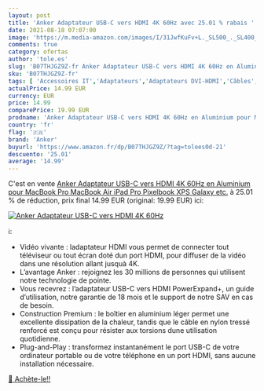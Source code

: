 ```yaml
---
layout: post
title: 'Anker Adaptateur USB-C vers HDMI 4K 60Hz avec 25.01 % rabais '
date: 2021-08-18 07:07:00
image: 'https://m.media-amazon.com/images/I/31JwfKuFv+L._SL500_._SL400_.jpg'
comments: true
category: ofertas
author: 'tole.es'
slug: 'B07THJGZ9Z-fr Anker Adaptateur USB-C vers HDMI 4K 60Hz en Aluminium pour...'
sku: 'B07THJGZ9Z-fr'
tags: [ 'Accessoires IT','Adaptateurs','Adaptateurs DVI-HDMI','Câbles','Câbles et accessoires','Informatique','anker', ]
actualPrice: 14.99 EUR
currency: EUR
price: 14.99
comparePrice: 19.99 EUR
prodname: 'Anker Adaptateur USB-C vers HDMI 4K 60Hz en Aluminium pour MacBook Pro  MacBook Air  iPad Pro  Pixelbook  XPS  Galaxy  etc.'
country: 'fr'
flag: '🇫🇷'
brand: 'Anker'
buyurl: 'https://www.amazon.fr/dp/B07THJGZ9Z/?tag=tolees0d-21'
descuento: '25.01'
average: '14.99'
---
```


C'est en vente [Anker Adaptateur USB-C vers HDMI 4K 60Hz en Aluminium pour MacBook Pro  MacBook Air  iPad Pro  Pixelbook  XPS  Galaxy  etc.](https://www.amazon.fr/dp/B07THJGZ9Z/?tag=tolees0d-21)  à  25.01 % de réduction, prix final  14.99 EUR (original: 19.99 EUR) ici:

[![Anker Adaptateur USB-C vers HDMI 4K 60Hz](https://m.media-amazon.com/images/I/31JwfKuFv+L._SL500_._SL400_.jpg)](https://www.amazon.fr/dp/B07THJGZ9Z/?tag=tolees0d-21)

ℹ️:

- Vidéo vivante : ladaptateur HDMI vous permet de connecter tout téléviseur ou tout écran doté dun port HDMI, pour diffuser de la vidéo dans une résolution allant jusquà 4K.
- L’avantage Anker : rejoignez les 30 millions de personnes qui utilisent notre technologie de pointe.
- Vous recevrez : l’adaptateur USB-C vers HDMI PowerExpand+, un guide d’utilisation, notre garantie de 18 mois et le support de notre SAV en cas de besoin.
- Construction Premium : le boîtier en aluminium léger permet une excellente dissipation de la chaleur, tandis que le câble en nylon tressé renforcé est conçu pour résister aux torsions dune utilisation quotidienne.
- Plug-and-Play : transformez instantanément le port USB-C de votre ordinateur portable ou de votre téléphone en un port HDMI, sans aucune installation nécessaire.

[🛒 Achète-le!!](https://www.amazon.fr/dp/B07THJGZ9Z/?tag=tolees0d-21)
